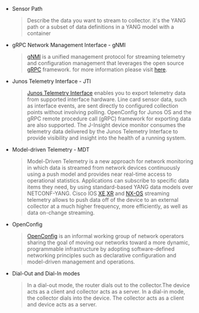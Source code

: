 * Sensor Path
    > Describe the data you want to stream to collector. it's the YANG path or a subset of data definitions in a YANG model with a container

* gRPC Network Management Interface - gNMI
    > [gNMI](https://www.openconfig.net/projects/rpc/) is a unified management protocol for streaming telemetry and configuration management that leverages the open source [gRPC](https://www.grpc.io/) framework. for more information please visit [here](https://www.ietf.org/proceedings/101/slides/slides-101-netconf-grpc-network-management-interface-gnmi-00).
* Junos Telemetry Interface - JTI
    > [Junos Telemetry Interface](https://www.juniper.net/documentation/en_US/junos/information-products/pathway-pages/junos-telemetry-interface/junos-telemetry-interface.html) enables you to export telemetry data from supported interface hardware. Line card sensor data, such as interface events, are sent directly to configured collection points without involving polling. OpenConfig for Junos OS and the gRPC remote procedure call (gRPC) framework for exporting data are also supported. The J-Insight device monitor consumes the telemetry data delivered by the Junos Telemetry Interface to provide visibility and insight into the health of a running system.
* Model-driven Telemetry - MDT
    > Model-Driven Telemetry is a new approach for network monitoring in which data is streamed from network devices continuously using a push model and provides near real-time access to operational statistics. Applications can subscribe to specific data items they need, by using standard-based YANG data models over NETCONF-YANG. Cisco IOS [XE](https://www.cisco.com/c/en/us/td/docs/ios-xml/ios/prog/configuration/1612/b_1612_programmability_cg/model_driven_telemetry.html),[XR](https://www.cisco.com/c/en/us/td/docs/iosxr/ncs5000/telemetry/65x/b-telemetry-cg-ncs5000-65x/b-telemetry-cg-ncs5000-65x_chapter_010.html) and [NX-OS](https://www.cisco.com/c/en/us/td/docs/switches/datacenter/nexus9000/sw/7-x/programmability/guide/b_Cisco_Nexus_9000_Series_NX-OS_Programmability_Guide_7x/b_Cisco_Nexus_9000_Series_NX-OS_Programmability_Guide_7x_chapter_011000.html) streaming telemetry allows to push data off of the device to an external collector at a much higher frequency, more efficiently, as well as data on-change streaming.
* OpenConfig
    > [OpenConfig](https://www.openconfig.net/) is an informal working group of network operators sharing the goal of moving our networks toward a more dynamic, programmable infrastructure by adopting software-defined networking principles such as declarative configuration and model-driven management and operations.

 * Dial-Out and Dial-In modes
    > In a dial-out mode, the router dials out to the collector.The device acts as a client and collector acts as a server.
    In a dial-in mode, the collector dials into the device. The collector acts as a client and device acts as a server.    